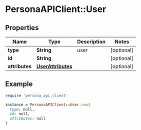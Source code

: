 # PersonaAPIClient::User

## Properties

| Name | Type | Description | Notes |
| ---- | ---- | ----------- | ----- |
| **type** | **String** | user | [optional] |
| **id** | **String** |  | [optional] |
| **attributes** | [**UserAttributes**](UserAttributes.md) |  | [optional] |

## Example

```ruby
require 'persona_api_client'

instance = PersonaAPIClient::User.new(
  type: null,
  id: null,
  attributes: null
)
```

